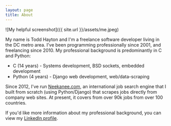 ```yaml
---
layout: page
title: About
---
```


![My helpful screenshot]({{ site.url }}/assets/me.jpeg)

My name is Todd Hayton and I'm a freelance software developer living in the DC metro area. I've been programming professionally
since 2001, and freelancing since 2010. My professional background is predominantly in C and Python:

* C (14 years) - Systems development, BSD sockets, embedded development
* Python (4 years) - Django web development, web/data-scraping

Since 2012, I've run [Neekanee.com](http://www.neekanee.com), an international job search engine that I built from scratch 
(using Python/Django) that scrapes jobs directly from company web sites. At present, it covers from over 90k jobs from over
100 countries. 

If you'd like more information about my professional background, you can view my 
<a target="_blank" href="https://www.linkedin.com/in/toddhayton">LinkedIn profile</a>.

